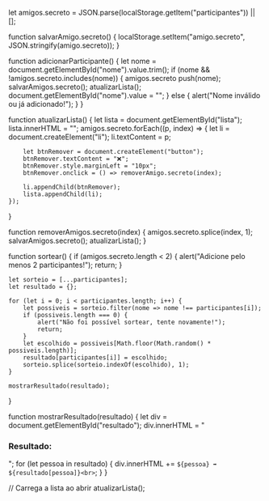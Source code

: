 let amigos.secreto = JSON.parse(localStorage.getItem("participantes")) || [];

function salvarAmigo.secreto() {
    localStorage.setItem("amigo.secreto", JSON.stringify(amigo.secreto));
}

function adicionarParticipante() {
    let nome = document.getElementById("nome").value.trim();
    if (nome && !amigos.secreto.includes(nome)) {
        amigos.secreto push(nome);
        salvarAmigos.secreto();
        atualizarLista();
        document.getElementById("nome").value = "";
    } else {
        alert("Nome inválido ou já adicionado!");
    }
}

function atualizarLista() {
    let lista = document.getElementById("lista");
    lista.innerHTML = "";
    amigos.secreto.forEach((p, index) => {
        let li = document.createElement("li");
        li.textContent = p;

        let btnRemover = document.createElement("button");
        btnRemover.textContent = "❌";
        btnRemover.style.marginLeft = "10px";
        btnRemover.onclick = () => removerAmigo.secreto(index);

        li.appendChild(btnRemover);
        lista.appendChild(li);
    });
}

function removerAmigos.secreto(index) {
    amigos.secreto.splice(index, 1);
    salvarAmigos.secreto();
    atualizarLista();
}

function sortear() {
    if (amigos.secreto.length < 2) {
        alert("Adicione pelo menos 2 participantes!");
        return;
    }

    let sorteio = [...participantes];
    let resultado = {};

    for (let i = 0; i < participantes.length; i++) {
        let possiveis = sorteio.filter(nome => nome !== participantes[i]);
        if (possiveis.length === 0) {
            alert("Não foi possível sortear, tente novamente!");
            return;
        }
        let escolhido = possiveis[Math.floor(Math.random() * possiveis.length)];
        resultado[participantes[i]] = escolhido;
        sorteio.splice(sorteio.indexOf(escolhido), 1);
    }

    mostrarResultado(resultado);
}

function mostrarResultado(resultado) {
    let div = document.getElementById("resultado");
    div.innerHTML = "<h3>Resultado:</h3>";
    for (let pessoa in resultado) {
        div.innerHTML += `${pessoa} ➡ ${resultado[pessoa]}<br>`;
    }
}

// Carrega a lista ao abrir
atualizarLista();

